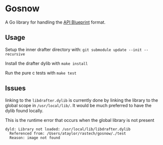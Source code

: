 # Gosnow

A Go library for handling the [API Blueprint](https://apiblueprint.org) format.

## Usage

Setup the inner drafter directory with: 
`git submodule update --init --recursive`

Install the drafter dylib with `make install`

Run the pure c tests with `make test`

## Issues

linking to the `libdrafter.dylib` is currently done by linking the library to the global scope in `/usr/local/lib/`. It would be much preferred to have the dylib found locally.

This is the runtime error that occurs when the global library is not present
```
dyld: Library not loaded: /usr/local/lib/libdrafter.dylib
  Referenced from: /Users/ataylor/rastech/gosnow/./test
  Reason: image not found
```
